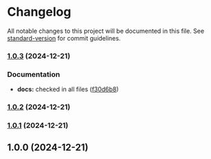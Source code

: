 # Changelog

All notable changes to this project will be documented in this file. See [standard-version](https://github.com/conventional-changelog/standard-version) for commit guidelines.

### [1.0.3](https://github.com/agent87/agent87.github.io/compare/v1.0.2...v1.0.3) (2024-12-21)


### Documentation

* **docs:** checked in all files ([f30d6b8](https://github.com/agent87/agent87.github.io/commit/f30d6b8568b64b8804aa1a9285fbc249f742f07a))

### [1.0.2](https://github.com/agent87/agent87.github.io/compare/v1.0.1...v1.0.2) (2024-12-21)

### [1.0.1](https://github.com/agent87/agent87.github.io/compare/v1.0.0...v1.0.1) (2024-12-21)

## 1.0.0 (2024-12-21)
